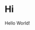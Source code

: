 <html>
	<head>
		<title>
		A Big Hello
		</title>
	</head>	
<body>
		<h1> Hi </h1>
		<p> Hello World!</P>
</body>
</html>		
